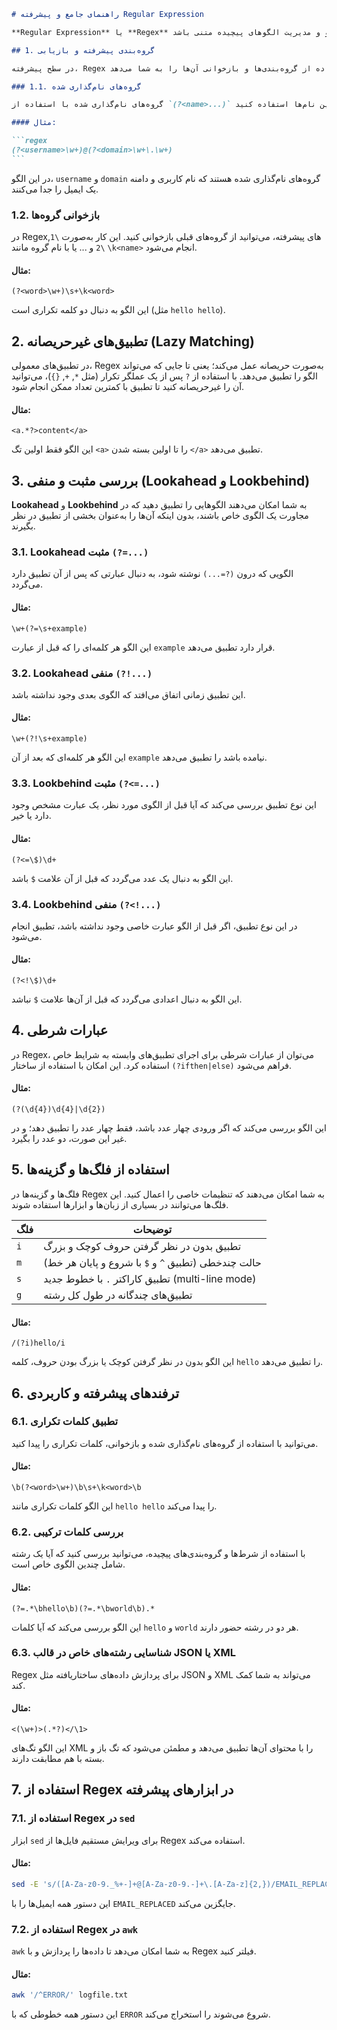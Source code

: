 ````markdown
# راهنمای جامع و پیشرفته Regular Expression

**Regular Expression** یا **Regex** در سطح پیشرفته می‌تواند ابزار بسیار قدرتمندی برای جستجو و مدیریت الگوهای پیچیده متنی باشد. Regex در سطوح مختلفی از زبان‌های برنامه‌نویسی، ابزارهای خط فرمان (مانند `sed` و `awk`)، و حتی برخی محیط‌های گرافیکی استفاده می‌شود. در این راهنما، به بررسی مفاهیم پیشرفته Regex خواهیم پرداخت که به شما امکان می‌دهند تا با الگوهای پیچیده‌تر و دقیق‌تری کار کنید.

## 1. گروه‌بندی پیشرفته و بازیابی

در سطح پیشرفته، Regex امکان استفاده از گروه‌بندی‌ها و بازخوانی آن‌ها را به شما می‌دهد.

### 1.1. گروه‌های نام‌گذاری شده

گروه‌های نام‌گذاری شده با استفاده از `(?<name>...)` تعریف می‌شوند. این گروه‌ها به شما امکان می‌دهند تا قسمت‌های مختلفی از الگو را با نام مشخص ذخیره کنید و بعداً از این نام‌ها استفاده کنید.

#### مثال:

```regex
(?<username>\w+)@(?<domain>\w+\.\w+)
```
````

در این الگو، `username` و `domain` گروه‌های نام‌گذاری شده هستند که نام کاربری و دامنه یک ایمیل را جدا می‌کنند.

### 1.2. بازخوانی گروه‌ها

در Regex‌های پیشرفته، می‌توانید از گروه‌های قبلی بازخوانی کنید. این کار به‌صورت `\1`, `\2` و ... یا با نام گروه مانند `\k<name>` انجام می‌شود.

#### مثال:

```regex
(?<word>\w+)\s+\k<word>
```

این الگو به دنبال دو کلمه تکراری است (مثل `hello hello`).

## 2. تطبیق‌های غیرحریصانه (Lazy Matching)

در تطبیق‌های معمولی، Regex به‌صورت حریصانه عمل می‌کند؛ یعنی تا جایی که می‌تواند الگو را تطبیق می‌دهد. با استفاده از `?` پس از یک عملگر تکرار (مثل `*`, `+`, `{}`)، می‌توانید آن را غیرحریصانه کنید تا تطبیق با کمترین تعداد ممکن انجام شود.

#### مثال:

```regex
<a.*?>content</a>
```

این الگو فقط اولین تگ `<a>` را تا اولین بسته شدن `</a>` تطبیق می‌دهد.

## 3. بررسی مثبت و منفی (Lookahead و Lookbehind)

**Lookahead** و **Lookbehind** به شما امکان می‌دهند الگوهایی را تطبیق دهید که در مجاورت یک الگوی خاص باشند، بدون اینکه آن‌ها را به‌عنوان بخشی از تطبیق در نظر بگیرند.

### 3.1. Lookahead مثبت `(?=...)`

الگویی که درون `(?=...)` نوشته شود، به دنبال عبارتی که پس از آن تطبیق دارد می‌گردد.

#### مثال:

```regex
\w+(?=\s+example)
```

این الگو هر کلمه‌ای را که قبل از عبارت `example` قرار دارد تطبیق می‌دهد.

### 3.2. Lookahead منفی `(?!...)`

این تطبیق زمانی اتفاق می‌افتد که الگوی بعدی وجود نداشته باشد.

#### مثال:

```regex
\w+(?!\s+example)
```

این الگو هر کلمه‌ای که بعد از آن `example` نیامده باشد را تطبیق می‌دهد.

### 3.3. Lookbehind مثبت `(?<=...)`

این نوع تطبیق بررسی می‌کند که آیا قبل از الگوی مورد نظر، یک عبارت مشخص وجود دارد یا خیر.

#### مثال:

```regex
(?<=\$)\d+
```

این الگو به دنبال یک عدد می‌گردد که قبل از آن علامت `$` باشد.

### 3.4. Lookbehind منفی `(?<!...)`

در این نوع تطبیق، اگر قبل از الگو عبارت خاصی وجود نداشته باشد، تطبیق انجام می‌شود.

#### مثال:

```regex
(?<!\$)\d+
```

این الگو به دنبال اعدادی می‌گردد که قبل از آن‌ها علامت `$` نباشد.

## 4. عبارات شرطی

در Regex، می‌توان از عبارات شرطی برای اجرای تطبیق‌های وابسته به شرایط خاص استفاده کرد. این امکان با استفاده از ساختار `(?ifthen|else)` فراهم می‌شود.

#### مثال:

```regex
(?(\d{4})\d{4}|\d{2})
```

این الگو بررسی می‌کند که اگر ورودی چهار عدد باشد، فقط چهار عدد را تطبیق دهد؛ و در غیر این صورت، دو عدد را بگیرد.

## 5. استفاده از فلگ‌ها و گزینه‌ها

فلگ‌ها و گزینه‌ها در Regex به شما امکان می‌دهند که تنظیمات خاصی را اعمال کنید. این فلگ‌ها می‌توانند در بسیاری از زبان‌ها و ابزارها استفاده شوند.

| فلگ | توضیحات                                             |
| --- | --------------------------------------------------- |
| `i` | تطبیق بدون در نظر گرفتن حروف کوچک و بزرگ            |
| `m` | حالت چندخطی (تطبیق `^` و `$` با شروع و پایان هر خط) |
| `s` | تطبیق کاراکتر `.` با خطوط جدید (multi-line mode)    |
| `g` | تطبیق‌های چندگانه در طول کل رشته                    |

#### مثال:

```regex
/(?i)hello/i
```

این الگو بدون در نظر گرفتن کوچک یا بزرگ بودن حروف، کلمه `hello` را تطبیق می‌دهد.

## 6. ترفندهای پیشرفته و کاربردی

### 6.1. تطبیق کلمات تکراری

می‌توانید با استفاده از گروه‌های نام‌گذاری شده و بازخوانی، کلمات تکراری را پیدا کنید.

#### مثال:

```regex
\b(?<word>\w+)\b\s+\k<word>\b
```

این الگو کلمات تکراری مانند `hello hello` را پیدا می‌کند.

### 6.2. بررسی کلمات ترکیبی

با استفاده از شرط‌ها و گروه‌بندی‌های پیچیده، می‌توانید بررسی کنید که آیا یک رشته شامل چندین الگوی خاص است.

#### مثال:

```regex
(?=.*\bhello\b)(?=.*\bworld\b).*
```

این الگو بررسی می‌کند که آیا کلمات `hello` و `world` هر دو در رشته حضور دارند.

### 6.3. شناسایی رشته‌های خاص در قالب JSON یا XML

Regex برای پردازش داده‌های ساختاریافته مثل JSON و XML می‌تواند به شما کمک کند.

#### مثال:

```regex
<(\w+)>(.*?)</\1>
```

این الگو تگ‌های XML را با محتوای آن‌ها تطبیق می‌دهد و مطمئن می‌شود که تگ باز و بسته با هم مطابقت دارند.

## 7. استفاده از Regex در ابزارهای پیشرفته

### 7.1. استفاده از Regex در `sed`

ابزار `sed` برای ویرایش مستقیم فایل‌ها از Regex استفاده می‌کند.

#### مثال:

```bash
sed -E 's/([A-Za-z0-9._%+-]+@[A-Za-z0-9.-]+\.[A-Za-z]{2,})/EMAIL_REPLACED/g' file.txt
```

این دستور همه ایمیل‌ها را با `EMAIL_REPLACED` جایگزین می‌کند.

### 7.2. استفاده از Regex در `awk`

`awk` به شما امکان می‌دهد تا داده‌ها را پردازش و با Regex فیلتر کنید.

#### مثال:

```bash
awk '/^ERROR/' logfile.txt
```

این دستور همه خطوطی که با `ERROR` شروع می‌شوند را استخراج می‌کند.
